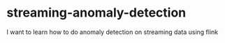 # streaming-anomaly-detection
I want to learn how to do anomaly detection on streaming data using flink
